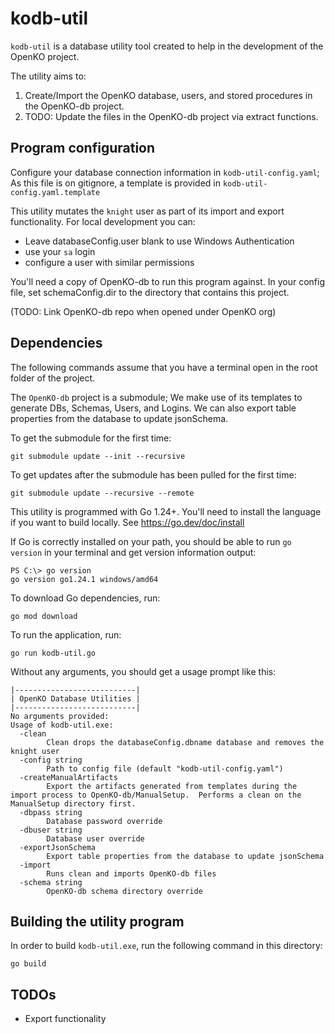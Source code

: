 # kodb-util
`kodb-util` is a database utility tool created to help in the development of the OpenKO project.

The utility aims to:

1. Create/Import the OpenKO database, users, and stored procedures in the OpenKO-db project.
2. TODO: Update the files in the OpenKO-db project via extract functions.

## Program configuration
Configure your database connection information in `kodb-util-config.yaml`; As this file is on gitignore, a template is provided in `kodb-util-config.yaml.template`

This utility mutates the `knight` user as part of its import and export functionality.  For local development you can:
* Leave databaseConfig.user blank to use Windows Authentication
* use your `sa` login
* configure a user with similar permissions

You'll need a copy of OpenKO-db to run this program against.  In your config file, set schemaConfig.dir to the directory 
that contains this project. 

(TODO:  Link OpenKO-db repo when opened under OpenKO org)

## Dependencies
The following commands assume that you have a terminal open in the root folder of the project.

The `OpenKO-db` project is a submodule; We make use of its templates to generate DBs, Schemas, Users, and Logins.
We can also export table properties from the database to update jsonSchema.

To get the submodule for the first time:
```shell
git submodule update --init --recursive
```

To get updates after the submodule has been pulled for the first time:
```shell
git submodule update --recursive --remote
```

This utility is programmed with Go 1.24+.  You'll need to install the language if you want to build locally. See https://go.dev/doc/install

If Go is correctly installed on your path, you should be able to run `go version` in your terminal and get version
information output:
```
PS C:\> go version
go version go1.24.1 windows/amd64
```
To download Go dependencies, run:
```shell
go mod download
```

To run the application, run:
```shell
go run kodb-util.go
```

Without any arguments, you should get a usage prompt like this:
```
|---------------------------|
| OpenKO Database Utilities |
|---------------------------|
No arguments provided:
Usage of kodb-util.exe:
  -clean
        Clean drops the databaseConfig.dbname database and removes the knight user
  -config string
        Path to config file (default "kodb-util-config.yaml")
  -createManualArtifacts
        Export the artifacts generated from templates during the import process to OpenKO-db/ManualSetup.  Performs a clean on the ManualSetup directory first.
  -dbpass string
        Database password override
  -dbuser string
        Database user override
  -exportJsonSchema
        Export table properties from the database to update jsonSchema
  -import
        Runs clean and imports OpenKO-db files
  -schema string
        OpenKO-db schema directory override
```

## Building the utility program
In order to build `kodb-util.exe`, run the following command in this directory:
```shell
go build
```
## TODOs
* Export functionality